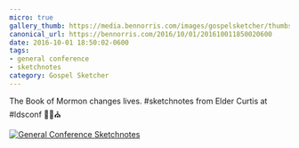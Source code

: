 ```yaml
---
micro: true
gallery_thumb: https://media.bennorris.com/images/gospelsketcher/thumbs/oct-16-3-curtis-01.jpg
canonical_url: https://bennorris.com/2016/10/01/201610011850020600
date: 2016-10-01 18:50:02-0600
tags:
- general conference
- sketchnotes
category: Gospel Sketcher
---
```


The Book of Mormon changes lives. #sketchnotes from Elder Curtis at #ldsconf ✍🏼⛪️

[![General Conference Sketchnotes](https://media.bennorris.com/images/gospelsketcher/general-conference/oct-2016/oct-16-3-curtis-01.jpg)](https://media.bennorris.com/images/gospelsketcher/general-conference/oct-2016/oct-16-3-curtis-01.jpg)
